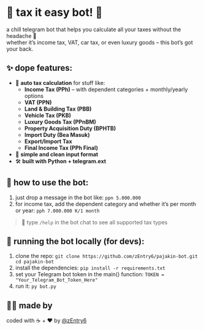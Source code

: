 # 💸 tax it easy bot! 🤖

a chill telegram bot that helps you calculate all your taxes without the headache 💼  
whether it’s income tax, VAT, car tax, or even luxury goods – this bot’s got your back.

## ✨ dope features:

- 🎯 **auto tax calculation** for stuff like:
  - **Income Tax (PPh)** – with dependent categories + monthly/yearly options
  - **VAT (PPN)**
  - **Land & Building Tax (PBB)**
  - **Vehicle Tax (PKB)**
  - **Luxury Goods Tax (PPnBM)**
  - **Property Acquisition Duty (BPHTB)**
  - **Import Duty (Bea Masuk)**
  - **Export/Import Tax**
  - **Final Income Tax (PPh Final)**
- 💬 **simple and clean input format**
- 🛠️ **built with Python + telegram.ext**

## 🧠 how to use the bot:

1. just drop a message in the bot like:
   `ppn 5.000.000`
2. for income tax, add the dependent category and whether it’s per month or year:
   `pph 7.000.000 K/1 month`

> 📌 type `/help` in the bot chat to see all supported tax types

## 🚀 running the bot locally (for devs):

1. clone the repo:
`git clone https://github.com/zEntry6/pajakin-bot.git
cd pajakin-bot`
2. install the dependencies:
   `pip install -r requirements.txt`
3. set your Telegram bot token in the main() function:
   `TOKEN = "Your_Telegram_Bot_Token_Here"`
4. run it:
   `py bot.py`

## 👨‍💻 made by
coded with ☕ + ❤️ by [@zEntry6](https://github.com/zEntry6)

